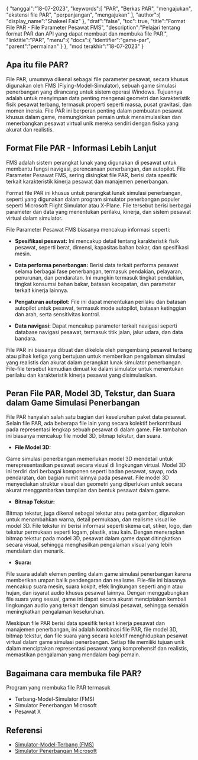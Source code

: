 {
"tanggal":"18-07-2023",
   "keywords":[
"PAR",
"Berkas PAR",
"mengajukan",
"ekstensi file PAR",
"perpanjangan",
"mengajukan"
],
   "author":{
"display_name":"Shakeel Faiz"
},
"draf":"false",
"toc": true,
"title":"Format File PAR - File Parameter Pesawat FMS",
   "description":"Pelajari tentang format PAR dan API yang dapat membuat dan membuka file PAR.",
"linktitle":"PAR",
   "menu":{
      "docs":{
         "identifier":"game-par",
"parent":"permainan"
}
},
"mod terakhir":"18-07-2023"
}

## Apa itu file PAR?

File PAR, umumnya dikenal sebagai file parameter pesawat, secara khusus digunakan oleh FMS (Flying-Model-Simulator), sebuah game simulasi penerbangan yang dirancang untuk sistem operasi Windows. Tujuannya adalah untuk menyimpan data penting mengenai geometri dan karakteristik fisik pesawat terbang, termasuk properti seperti massa, pusat gravitasi, dan momen inersia. File PAR ini berperan penting dalam pembuatan pesawat khusus dalam game, memungkinkan pemain untuk mensimulasikan dan menerbangkan pesawat virtual unik mereka sendiri dengan fisika yang akurat dan realistis.

## Format File PAR - Informasi Lebih Lanjut

FMS adalah sistem perangkat lunak yang digunakan di pesawat untuk membantu fungsi navigasi, perencanaan penerbangan, dan autopilot. File Parameter Pesawat FMS, sering disingkat file PAR, berisi data spesifik terkait karakteristik kinerja pesawat dan manajemen penerbangan.

Format file PAR ini khusus untuk perangkat lunak simulasi penerbangan, seperti yang digunakan dalam program simulator penerbangan populer seperti Microsoft Flight Simulator atau X-Plane. File tersebut berisi berbagai parameter dan data yang menentukan perilaku, kinerja, dan sistem pesawat virtual dalam simulator.

File Parameter Pesawat FMS biasanya mencakup informasi seperti:

- **Spesifikasi pesawat:** Ini mencakup detail tentang karakteristik fisik pesawat, seperti berat, dimensi, kapasitas bahan bakar, dan spesifikasi mesin.

- **Data performa penerbangan:** Berisi data terkait performa pesawat selama berbagai fase penerbangan, termasuk pendakian, pelayaran, penurunan, dan pendaratan. Ini mungkin termasuk tingkat pendakian, tingkat konsumsi bahan bakar, batasan kecepatan, dan parameter terkait kinerja lainnya.

- **Pengaturan autopilot:** File ini dapat menentukan perilaku dan batasan autopilot untuk pesawat, termasuk mode autopilot, batasan ketinggian dan arah, serta sensitivitas kontrol.

- **Data navigasi:** Dapat mencakup parameter terkait navigasi seperti database navigasi pesawat, termasuk titik jalan, jalur udara, dan data bandara.

File PAR ini biasanya dibuat dan dikelola oleh pengembang pesawat terbang atau pihak ketiga yang bertujuan untuk memberikan pengalaman simulasi yang realistis dan akurat dalam perangkat lunak simulator penerbangan. File-file tersebut kemudian dimuat ke dalam simulator untuk menentukan perilaku dan karakteristik kinerja pesawat yang disimulasikan.

## Peran File PAR, Model 3D, Tekstur, dan Suara dalam Game Simulasi Penerbangan

File PAR hanyalah salah satu bagian dari keseluruhan paket data pesawat. Selain file PAR, ada beberapa file lain yang secara kolektif berkontribusi pada representasi lengkap sebuah pesawat di dalam game. File tambahan ini biasanya mencakup file model 3D, bitmap tekstur, dan suara.

- **File Model 3D:**

Game simulasi penerbangan memerlukan model 3D mendetail untuk merepresentasikan pesawat secara visual di lingkungan virtual. Model 3D ini terdiri dari berbagai komponen seperti badan pesawat, sayap, roda pendaratan, dan bagian rumit lainnya pada pesawat. File model 3D menyediakan struktur visual dan geometri yang diperlukan untuk secara akurat menggambarkan tampilan dan bentuk pesawat dalam game.

- **Bitmap Tekstur:**

Bitmap tekstur, juga dikenal sebagai tekstur atau peta gambar, digunakan untuk menambahkan warna, detail permukaan, dan realisme visual ke model 3D. File tekstur ini berisi informasi seperti skema cat, stiker, logo, dan tekstur permukaan seperti logam, plastik, atau kain. Dengan menerapkan bitmap tekstur pada model 3D, pesawat dalam game dapat ditingkatkan secara visual, sehingga menghasilkan pengalaman visual yang lebih mendalam dan menarik.

- **Suara:**

File suara adalah elemen penting dalam game simulasi penerbangan karena memberikan umpan balik pendengaran dan realisme. File-file ini biasanya mencakup suara mesin, suara kokpit, efek lingkungan seperti angin atau hujan, dan isyarat audio khusus pesawat lainnya. Dengan menggabungkan file suara yang sesuai, game ini dapat secara akurat menciptakan kembali lingkungan audio yang terkait dengan simulasi pesawat, sehingga semakin meningkatkan pengalaman keseluruhan.

Meskipun file PAR berisi data spesifik terkait kinerja pesawat dan manajemen penerbangan, ini adalah kombinasi file PAR, file model 3D, bitmap tekstur, dan file suara yang secara kolektif menghidupkan pesawat virtual dalam game simulasi penerbangan. Setiap file memiliki tujuan unik dalam menciptakan representasi pesawat yang komprehensif dan realistis, memastikan pengalaman yang mendalam bagi pemain.

## Bagaimana cara membuka file PAR?

Program yang membuka file PAR termasuk

- Terbang-Model-Simulator (FMS)
- Simulator Penerbangan Microsoft
- Pesawat X

## Referensi
* [Simulator-Model-Terbang (FMS)](https://modelsimulator.com/)
* [Simulator Penerbangan Microsoft](https://en.wikipedia.org/wiki/Microsoft_Flight_Simulator)


